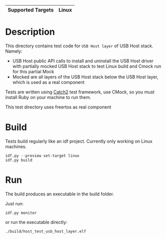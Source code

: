 | Supported Targets | Linux |
| ----------------- | ----- |

# Description

This directory contains test code for `USB Host layer` of USB Host stack. Namely:
* USB Host public API calls to install and uninstall the USB Host driver with partially mocked USB Host stack to test Linux build and Cmock run for this partial Mock
* Mocked are all layers of the USB Host stack below the USB Host layer, which is used as a real component

Tests are written using [Catch2](https://github.com/catchorg/Catch2) test framework, use CMock, so you must install Ruby on your machine to run them.

This test directory uses freertos as real component

# Build

Tests build regularly like an idf project. Currently only working on Linux machines.

```
idf.py --preview set-target linux
idf.py build
```

# Run

The build produces an executable in the build folder.

Just run:

```
idf.py monitor
```

or run the executable directly:

```
./build/host_test_usb_host_layer.elf
```
